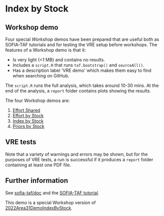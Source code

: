 # Index by Stock

## Workshop demo

Four special *Workshop* demos have been prepared that are useful both as
SOFIA-TAF tutorials and for testing the VRE setup before workshops. The features
of a Workshop demo is that it:

* Is very light (<1 MB) and contains no results.
* Includes a `script.R` that runs `taf.bootstrap()` and `sourceAll()`.
* Has a description label 'VRE demo' which makes them easy to find when
  searching on GitHub.

The `script.R` runs the full analysis, which takes around 10-30 mins. At the end
of the analysis, a `report` folder contains plots showing the results.

The four Workshop demos are:

1. [Effort Shared](https://github.com/sofia-taf/WorkshopEffortShared)
2. [Effort by Stock](https://github.com/sofia-taf/WorkshopEffortByStock)
3. [Index by Stock](https://github.com/sofia-taf/WorkshopIndexByStock)
4. [Priors by Stock](https://github.com/sofia-taf/WorkshopPriorsByStock)

## VRE tests

Note that a variety of warnings and errors may be shown, but for the purposes of
VRE tests, a run is successful if it produces a `report` folder containing at
least one PDF file.

## Further information

See [sofia-taf/doc](https://github.com/sofia-taf/doc#readme) and the [SOFIA-TAF
tutorial](https://github.com/sofia-taf/doc/blob/main/sofia_taf_tutorial.md).

This demo is a special Workshop version of
[2022Area31DemoIndexByStock](https://github.com/sofia-taf/2022Area31DemoIndexByStock).
